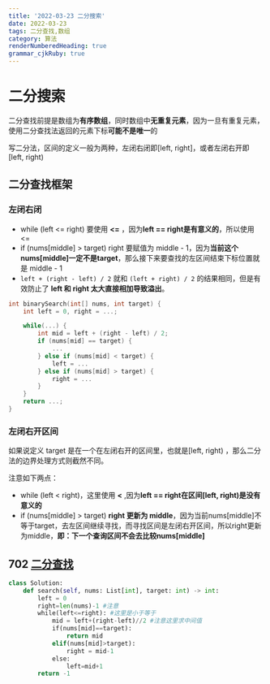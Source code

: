 ```yaml
---
title: '2022-03-23 二分搜索'
date: 2022-03-23
tags: 二分查找,数组
category: 算法
renderNumberedHeading: true
grammar_cjkRuby: true
---
```

# 二分搜索
二分查找前提是数组为**有序数组**，同时数组中**无重复元素**，因为一旦有重复元素，使用二分查找法返回的元素下标**可能不是唯一**的

写二分法，区间的定义一般为两种，左闭右闭即[left, right]，或者左闭右开即[left, right)



## 二分查找框架
### 左闭右闭
- while (left <= right) 要使用 **<=** ，因为**left == right是有意义的**，所以使用 <=
- if (nums[middle] > target) right 要赋值为 middle - 1，因为**当前这个nums[middle]一定不是target**，那么接下来要查找的左区间结束下标位置就是 middle - 1
- `left + (right - left) / 2` 就和 `(left + right) / 2` 的结果相同，但是有效防止了 **left 和 right 太大直接相加导致溢出**。


``` c++
int binarySearch(int[] nums, int target) {
    int left = 0, right = ...;

    while(...) {
        int mid = left + (right - left) / 2;
        if (nums[mid] == target) {
            ...
        } else if (nums[mid] < target) {
            left = ...
        } else if (nums[mid] > target) {
            right = ...
        }
    }
    return ...;
}
```
### 左闭右开区间
如果说定义 target 是在一个在左闭右开的区间里，也就是[left, right) ，那么二分法的边界处理方式则截然不同。

注意如下两点：
- while (left < right)，这里使用 **<** ,因为**left == right在区间[left, right)是没有意义的**
- if (nums[middle] > target) **right 更新为 middle**，因为当前nums[middle]不等于target，去左区间继续寻找，而寻找区间是左闭右开区间，所以right更新为middle，**即：下一个查询区间不会去比较nums[middle]**
  
  

## 702 [二分查找](https://leetcode-cn.com/problems/binary-search/submissions/)

``` python
class Solution:
    def search(self, nums: List[int], target: int) -> int:
        left = 0
        right=len(nums)-1 #注意
        while(left<=right): #这里是小于等于
            mid = left+(right-left)//2 #注意这里求中间值
            if(nums[mid]==target):
                return mid
            elif(nums[mid]>target):
                right = mid-1 
            else:
                left=mid+1
        return -1
```
        